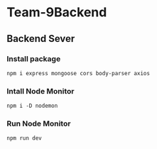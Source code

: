 # Team-9Backend
 ## Backend Sever

### Install package

` npm i express mongoose cors body-parser axios `

### Intall Node Monitor

` npm i -D nodemon `

### Run Node Monitor
` npm run dev `
